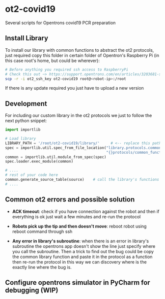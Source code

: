 # ot2-covid19
Several scripts for Opentrons covid19 PCR preparation

## Install Library
To install our library with common functions to abstract the ot2 protocols, just required copy this folder in certain
folder of Opentron's Raspberry Pi (in this case root's home, but could be wherever):

```sh
# Before anything you required ssh access to RaspberryPi
# Check this out ~> https://support.opentrons.com/en/articles/3203681-setting-up-ssh-access-to-your-ot-2
scp -r -i ot2_ssh_key ot2-covid19 root@<robot-ip>:/root
```

If there is any update required you just have to upload a new version

## Development
For including our custom library in the ot2 protocols we just to follow the next python snippet:
```py
import importlib

# Load library
LIBRARY_PATH = '/root/ot2-covid19/library/'     # <-- replace this path for where you copy the library (using scp)
spec = importlib.util.spec_from_file_location("library.protocols.common_functions",                     # Which module are you loading
                                              "{}protocols/common_functions.py".format(LIBRARY_PATH))   # Where is the load module
common = importlib.util.module_from_spec(spec)
spec.loader.exec_module(common)

# .... 
# rest of your code here
common.generate_source_table(source)    # call the library's functions
# ....
```

## Common ot2 errors and possible solution

* **ACK timeout**: check if you have connection against the robot and then if everything is ok just wait a few minutes and
re-run the protocol

* **Robots pick up the tip and then doesn't move**: reboot robot using reboot command through ssh

* **Any error in library's subroutine**: when there is an error in library's subroutine the opentrons app doesn't show the line
just specify where you call the subroutine. Then a trick to find out the bug could be copy the common library function and
paste it in the protocol as a function then re-run the protocol in this way we can discovery where is the exactly line where 
the bug is.

## Configure opentrons simulator in PyCharm for debugging (WIP)